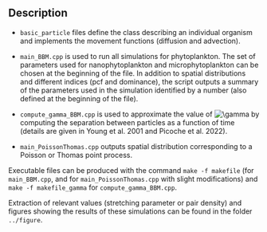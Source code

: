 ## Description

* `basic_particle` files define the class describing an individual organism and implements the movement functions (diffusion and advection).
* `main_BBM.cpp` is used to run all simulations for phytoplankton. The set of parameters used for nanophytoplankton and microphytoplankton can be chosen at the beginning of the file. In addition to spatial distributions and different indices (pcf and dominance), the script outputs a summary of the parameters used in the simulation identified by a number (also defined at the beginning of the file). 
* `compute_gamma_BBM.cpp` is used to approximate the value of ![\gamma](https://latex.codecogs.com/svg.latex?\gamma) by computing the separation between particles as a function of time (details are given in Young et al. 2001 and Picoche et al. 2022).

* `main_PoissonThomas.cpp` outputs spatial distribution corresponding to a Poisson or Thomas point process.

Executable files can be produced with the command `make -f makefile` (for `main_BBM.cpp`, and for `main_PoissonThomas.cpp` with slight modifications) and `make -f makefile_gamma` for `compute_gamma_BBM.cpp`. 

Extraction of relevant values (stretching parameter or pair density) and figures showing the results of these simulations can be found in the folder `../figure`.

